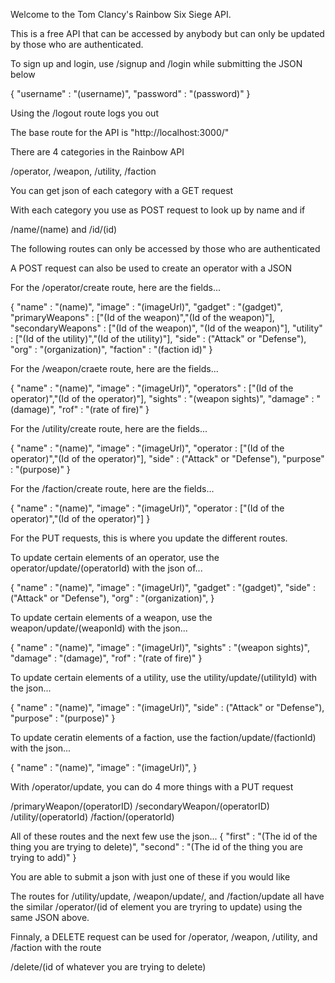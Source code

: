 <bg>Welcome to the Tom Clancy's Rainbow Six Siege API.</bg>

This is a free API that can be accessed by anybody but can only be updated by those who are authenticated.

To sign up and login, use /signup and /login while submitting the JSON below

{
"username" : "(username)",
"password" : "(password)"
}

Using the /logout route logs you out

The base route for the API is "http://localhost:3000/"

There are 4 categories in the Rainbow API

/operator, /weapon, /utility, /faction

You can get json of each category with a GET request

With each category you use as POST request to look up by name and if

/name/(name) and /id/(id)

<bg>The following routes can only be accessed by those who are authenticated</bg>

A POST request can also be used to create an operator with a JSON

For the /operator/create route, here are the fields...

{
"name" : "(name)",
"image" : "(imageUrl)",
"gadget" : "(gadget)",
"primaryWeapons" : ["(Id of the weapon)","(Id of the weapon)"],
"secondaryWeapons" : ["(Id of the weapon)", "(Id of the weapon)"],
"utility" : ["(Id of the utility)","(Id of the utility)"],
"side" : ("Attack" or "Defense"),
"org" : "(organization)",
"faction" : "(faction id)"
}

For the /weapon/craete route, here are the fields...

{
"name" : "(name)",
"image" : "(imageUrl)",
"operators" : ["(Id of the operator)","(Id of the operator)"],
"sights" : "(weapon sights)",
"damage" : "(damage)",
"rof" : "(rate of fire)"
}

For the /utility/create route, here are the fields...

{
"name" : "(name)",
"image" : "(imageUrl)",
"operator : ["(Id of the operator)","(Id of the operator)"],
"side" : ("Attack" or "Defense"),
"purpose" : "(purpose)"
}

For the /faction/create route, here are the fields...

{
"name" : "(name)",
"image" : "(imageUrl)",
"operator : ["(Id of the operator)","(Id of the operator)"]
}

For the PUT requests, this is where you update the different routes.

To update certain elements of an operator, use the operator/update/(operatorId) with the json of...

{
"name" : "(name)",
"image" : "(imageUrl)",
"gadget" : "(gadget)",
"side" : ("Attack" or "Defense"),
"org" : "(organization)",
}

To update certain elements of a weapon, use the weapon/update/(weaponId) with the json...

{
"name" : "(name)",
"image" : "(imageUrl)",
"sights" : "(weapon sights)",
"damage" : "(damage)",
"rof" : "(rate of fire)"
}

To update certain elements of a utility, use the utility/update/(utilityId) with the json...

{
"name" : "(name)",
"image" : "(imageUrl)",
"side" : ("Attack" or "Defense"),
"purpose" : "(purpose)"
}

To update ceratin elements of a faction, use the faction/update/(factionId) with the json...

{
"name" : "(name)",
"image" : "(imageUrl)",
}

With /operator/update, you can do 4 more things with a PUT request

/primaryWeapon/(operatorID)
/secondaryWeapon/(operatorID)
/utility/(operatorId)
/faction/(operatorId)

All of these routes and the next few use the json...
{
"first" : "(The id of the thing you are trying to delete)",
"second" : "(The id of the thing you are trying to add)"
}

You are able to submit a json with just one of these if you would like

The routes for /utility/update, /weapon/update/, and /faction/update all have the similar /operator/(id of element you are tryring to update) using the same JSON above.

Finnaly, a DELETE request can be used for /operator, /weapon, /utility, and /faction with the route

/delete/(id of whatever you are trying to delete)
